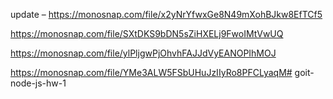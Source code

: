 update – https://monosnap.com/file/x2yNrYfwxGe8N49mXohBJkw8EfTCf5 


https://monosnap.com/file/SXtDKS9bDN5sZiHXELj9FwoIMtVwUQ

https://monosnap.com/file/ylPljgwPjOhvhFAJJdVyEANOPIhMOJ

https://monosnap.com/file/YMe3ALW5FSbUHuJzIIyRo8PFCLyaqM# goit-node-js-hw-1
